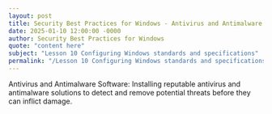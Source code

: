 ```yaml
---
layout: post
title: Security Best Practices for Windows - Antivirus and Antimalware Software
date: 2025-01-10 12:00:00 -0000
author: Security Best Practices for Windows
quote: "content here"
subject: "Lesson 10 Configuring Windows standards and specifications"
permalink: "/Lesson 10 Configuring Windows standards and specifications/Security Best Practices for Windows/Security Best Practices for Windows - Antivirus and Antimalware Software"
---
```


Antivirus and Antimalware Software: Installing reputable antivirus and antimalware solutions to detect and remove potential threats before they can inflict damage.
